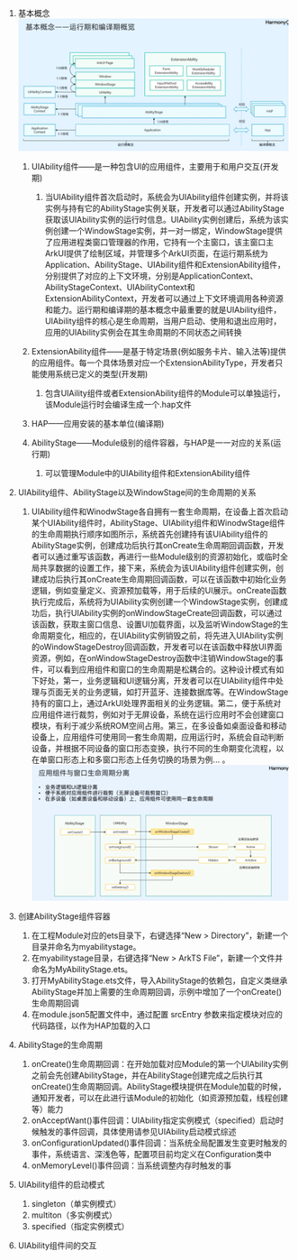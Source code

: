 1.  基本概念
    ![基本概念](../static/image/UIAbility进阶/基本概念.png '基本概念')
    1.  UIAbility组件——是一种包含UI的应用组件，主要用于和用户交互(开发期)

        1.  当UIAbility组件首次启动时，系统会为UIAbility组件创建实例，并将该实例与持有它的AbilityStage实例关联，开发者可以通过AbilityStage获取该UIAbility实例的运行时信息。UIAbility实例创建后，系统为该实例创建一个WindowStage实例，并一对一绑定，WindowStage提供了应用进程类窗口管理器的作用，它持有一个主窗口，该主窗口主ArkUI提供了绘制区域，并管理多个ArkUI页面，在运行期系统为Application、AbilityStage、UIAbility组件和ExtensionAbility组件，分别提供了对应的上下文环境，分别是ApplicationContext、AbilityStageContext、UIAbilityContext和ExtensionAbilityContext，开发者可以通过上下文环境调用各种资源和能力。运行期和编译期的基本概念中最重要的就是UIAbility组件，UIAbility组件的核心是生命周期，当用户启动、使用和退出应用时，应用的UIAbility实例会在其生命周期的不同状态之间转换
    2.  ExtensionAbility组件——是基于特定场景(例如服务卡片、输入法等)提供的应用组件。每一个具体场景对应一个ExtensionAbilityType，开发者只能使用系统已定义的类型(开发期)

        1.  包含UIAility组件或者ExtensionAbility组件的Module可以单独运行，该Module运行时会编译生成一个.hap文件
    3.  HAP——应用安装的基本单位(编译期)
    4.  AbilityStage——Module级别的组件容器，与HAP是一一对应的关系(运行期)

        1.  可以管理Module中的UIAbility组件和ExtensionAbility组件
2.  UIAbility组件、AbilityStage以及WindowStage间的生命周期的关系

    1.  UIAbility组件和WinodwStage各自拥有一套生命周期，在设备上首次启动某个UIAbility组件时，AbilityStage、UIAbility组件和WinodwStage组件的生命周期执行顺序如图所示，系统首先创建持有该UIAbility组件的AbilityStage实例，创建成功后执行其onCreate生命周期回调函数，开发者可以通过重写该函数，再进行一些Module级别的资源初始化，或临时全局共享数据的设置工作，接下来，系统会为该UIAbility组件创建实例，创建成功后执行其onCreate生命周期回调函数，可以在该函数中初始化业务逻辑，例如变量定义、资源预加载等，用于后续的UI展示。onCreate函数执行完成后，系统将为UIAbility实例创建一个WindowStage实例，创建成功后，执行UIAbility实例的onWindowStageCreate回调函数，可以通过该函数，获取主窗口信息、设置UI加载界面，以及监听WindowStage的生命周期变化，相应的，在UIAbility实例销毁之前，将先进入UIAbility实例的oWindowStageDestroy回调函数，开发者可以在该函数中释放UI界面资源，例如，在onWindowStageDestroy函数中注销WindowStage的事件，可以看到应用组件和窗口的生命周期是松耦合的。这种设计模式有如下好处，第一，业务逻辑和UI逻辑分离，开发者可以在UIAbility组件中处理与页面无关的业务逻辑，如打开蓝牙、连接数据库等。在WindowStage持有的窗口上，通过ArkUI处理界面相关的业务逻辑。第二，便于系统对应用组件进行裁剪，例如对于无屏设备，系统在运行应用时不会创建窗口模块，有利于减少系统ROM空间占用。第三，在多设备如桌面设备和移动设备上，应用组件可使用同一套生命周期，应用运行时，系统会自动判断设备，并根据不同设备的窗口形态变换，执行不同的生命期变化流程，以在单窗口形态上和多窗口形态上任务切换的场景为例... 。
    ![生命周期分离](../static/image/UIAbility进阶/生命周期分离.png '生命周期分离')
3.  创建AbilityStage组件容器

    1.  在工程Module对应的ets目录下，右键选择“New > Directory”，新建一个目录并命名为myabilitystage。
    2.  在myabilitystage目录，右键选择“New > ArkTS File”，新建一个文件并命名为MyAbilityStage.ets。
    3.  打开MyAbilityStage.ets文件，导入AbilityStage的依赖包，自定义类继承AbilityStage并加上需要的生命周期回调，示例中增加了一个onCreate()生命周期回调
    4.  在module.json5配置文件中，通过配置 srcEntry 参数来指定模块对应的代码路径，以作为HAP加载的入口
4.  AbilityStage的生命周期

    1.  onCreate()生命周期回调：在开始加载对应Module的第一个UIAbility实例之前会先创建AbilityStage，并在AbilityStage创建完成之后执行其onCreate()生命周期回调。AbilityStage模块提供在Module加载的时候，通知开发者，可以在此进行该Module的初始化（如资源预加载，线程创建等）能力
    2.  onAcceptWant()事件回调：UIAbility指定实例模式（specified）启动时候触发的事件回调，具体使用请参见UIAbility启动模式综述
    3.  onConfigurationUpdated()事件回调：当系统全局配置发生变更时触发的事件，系统语言、深浅色等，配置项目前均定义在Configuration类中
    4.  onMemoryLevel()事件回调：当系统调整内存时触发的事
5.  UIAbility组件的启动模式

    1.  singleton（单实例模式）
    2.  multiton（多实例模式）
    3.  specified（指定实例模式）
6.  UIAbility组件间的交互
